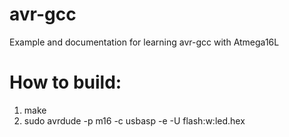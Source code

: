 # avr-gcc
Example and documentation for learning avr-gcc with Atmega16L

How to build:
=============
1. make
2. sudo avrdude -p m16 -c usbasp -e -U flash:w:led.hex

